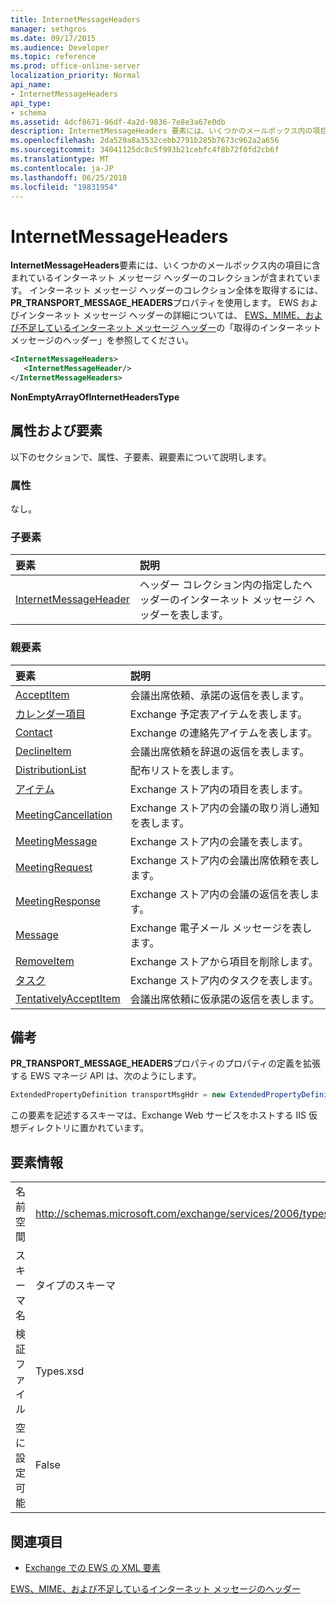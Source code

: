 ```yaml
---
title: InternetMessageHeaders
manager: sethgros
ms.date: 09/17/2015
ms.audience: Developer
ms.topic: reference
ms.prod: office-online-server
localization_priority: Normal
api_name:
- InternetMessageHeaders
api_type:
- schema
ms.assetid: 4dcf8671-96df-4a2d-9836-7e8e3a67e0db
description: InternetMessageHeaders 要素には、いくつかのメールボックス内の項目に含まれているインターネット メッセージ ヘッダーのコレクションが含まれています。 インターネット メッセージ ヘッダーのコレクション全体を取得するには、PR_TRANSPORT_MESSAGE_HEADERS プロパティを使用します。 EWS およびインターネット メッセージ ヘッダー、seeGetting インターネット メッセージ headersin EWS、MIME、および不足しているインターネット メッセージ ヘッダーに関する詳細については。
ms.openlocfilehash: 2da529a8a3532cebb2791b285b7673c962a2a656
ms.sourcegitcommit: 34041125dc8c5f993b21cebfc4f8b72f0fd2cb6f
ms.translationtype: MT
ms.contentlocale: ja-JP
ms.lasthandoff: 06/25/2018
ms.locfileid: "19831954"
---
```

# <a name="internetmessageheaders"></a>InternetMessageHeaders

**InternetMessageHeaders**要素には、いくつかのメールボックス内の項目に含まれているインターネット メッセージ ヘッダーのコレクションが含まれています。 インターネット メッセージ ヘッダーのコレクション全体を取得するには、 **PR_TRANSPORT_MESSAGE_HEADERS**プロパティを使用します。 EWS およびインターネット メッセージ ヘッダーの詳細については、 [EWS、MIME、および不足しているインターネット メッセージ ヘッダー](http://msdn.microsoft.com/en-us/library/exchange/hh545614%28v=exchg.140%29.aspx)の「取得のインターネット メッセージのヘッダー」を参照してください。
  
```XML
<InternetMessageHeaders>
   <InternetMessageHeader/>
</InternetMessageHeaders>
```

 **NonEmptyArrayOfInternetHeadersType**
## <a name="attributes-and-elements"></a>属性および要素

以下のセクションで、属性、子要素、親要素について説明します。
  
### <a name="attributes"></a>属性

なし。
  
### <a name="child-elements"></a>子要素

|**要素**|**説明**|
|:-----|:-----|
|[InternetMessageHeader](internetmessageheader.md) <br/> |ヘッダー コレクション内の指定したヘッダーのインターネット メッセージ ヘッダーを表します。  <br/> |
   
### <a name="parent-elements"></a>親要素

|**要素**|**説明**|
|:-----|:-----|
|[AcceptItem](acceptitem.md) <br/> |会議出席依頼、承諾の返信を表します。  <br/> |
|[カレンダー項目](calendaritem.md) <br/> |Exchange 予定表アイテムを表します。  <br/> |
|[Contact](contact.md) <br/> |Exchange の連絡先アイテムを表します。  <br/> |
|[DeclineItem](declineitem.md) <br/> |会議出席依頼を辞退の返信を表します。  <br/> |
|[DistributionList](distributionlist.md) <br/> |配布リストを表します。  <br/> |
|[アイテム](item.md) <br/> |Exchange ストア内の項目を表します。  <br/> |
|[MeetingCancellation](meetingcancellation.md) <br/> |Exchange ストア内の会議の取り消し通知を表します。  <br/> |
|[MeetingMessage](meetingmessage.md) <br/> |Exchange ストア内の会議を表します。  <br/> |
|[MeetingRequest](meetingrequest.md) <br/> |Exchange ストア内の会議出席依頼を表します。  <br/> |
|[MeetingResponse](meetingresponse.md) <br/> |Exchange ストア内の会議の返信を表します。  <br/> |
|[Message](message-ex15websvcsotherref.md) <br/> |Exchange 電子メール メッセージを表します。  <br/> |
|[RemoveItem](removeitem.md) <br/> |Exchange ストアから項目を削除します。  <br/> |
|[タスク](task.md) <br/> |Exchange ストア内のタスクを表します。  <br/> |
|[TentativelyAcceptItem](tentativelyacceptitem.md) <br/> |会議出席依頼に仮承諾の返信を表します。  <br/> |
   
## <a name="remarks"></a>備考

**PR_TRANSPORT_MESSAGE_HEADERS**プロパティのプロパティの定義を拡張する EWS マネージ API は、次のようにします。 
  
```cs
ExtendedPropertyDefinition transportMsgHdr = new ExtendedPropertyDefinition(0x007D, MapiPropertyType.String);
```

この要素を記述するスキーマは、Exchange Web サービスをホストする IIS 仮想ディレクトリに置かれています。
  
## <a name="element-information"></a>要素情報

|||
|:-----|:-----|
|名前空間  <br/> |http://schemas.microsoft.com/exchange/services/2006/types  <br/> |
|スキーマ名  <br/> |タイプのスキーマ  <br/> |
|検証ファイル  <br/> |Types.xsd  <br/> |
|空に設定可能  <br/> |False  <br/> |
   
## <a name="see-also"></a>関連項目



- [Exchange での EWS の XML 要素](ews-xml-elements-in-exchange.md)


[EWS、MIME、および不足しているインターネット メッセージのヘッダー](http://msdn.microsoft.com/en-us/library/exchange/hh545614%28v=exchg.140%29.aspx)

